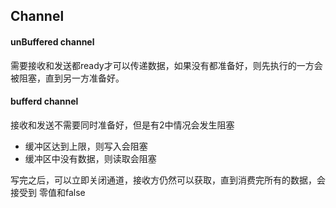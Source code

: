 ## Channel

#### unBuffered channel

需要接收和发送都ready才可以传递数据，如果没有都准备好，则先执行的一方会被阻塞，直到另一方准备好。

#### bufferd channel

接收和发送不需要同时准备好，但是有2中情况会发生阻塞

- 缓冲区达到上限，则写入会阻塞
- 缓冲区中没有数据，则读取会阻塞

写完之后，可以立即关闭通道，接收方仍然可以获取，直到消费完所有的数据，会接受到 零值和false